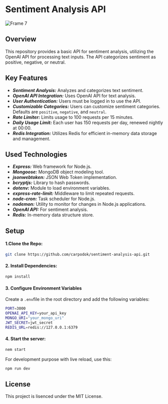 # Sentiment Analysis API

![Frame 7](https://github.com/carpodok/sentiment-analysis-api/assets/64840495/e95b74f9-f6b6-40bf-871b-0418cb8bd7fb)

## Overview
This repository provides a basic API for sentiment analysis, utilizing the OpenAI API for processing text inputs. The API categorizes sentiment as positive, negative, or neutral.

## Key Features
- ***Sentiment Analysis:*** Analyzes and categorizes text sentiment.
- ***OpenAI API Integration:*** Uses OpenAI API for text analysis.
- ***User Authentication:*** Users must be logged in to use the API.
- ***Customizable Categories:*** Users can customize sentiment categories. Defaults are `positive`, `negative`, and `neutral`.
- ***Rate Limiter:*** Limits usage to 100 requests per 15 minutes.
- ***Daily Usage Limit:*** Each user has 150 requests per day, renewed nightly at 00:00.
- ***Redis Integration:*** Utilizes Redis for efficient in-memory data storage and management.



## Used Technologies
- ***Express:*** Web framework for Node.js.
- ***Mongoose:*** MongoDB object modeling tool.
- ***jsonwebtoken:*** JSON Web Token implementation.
- ***bcryptjs:*** Library to hash passwords.
- ***dotenv:*** Module to load environment variables.
- ***express-rate-limit:*** Middleware to limit repeated requests.
- ***node-cron:*** Task scheduler for Node.js.
- ***nodemon:*** Utility to monitor for changes in Node.js applications.
- ***OpenAI API:*** For sentiment analysis.
- ***Redis:*** In-memory data structure store.


## Setup
#### 1.Clone the Repo:

```bash
git clone https://github.com/carpodok/sentiment-analysis-api.git
```

#### 2. Install Dependencies:
```bash
npm install
```

#### 3. Configure Environment Variables
Create a `.env`file in the root directory and add the following variables:

```bash
PORT=3000
OPENAI_API_KEY=your_api_key
MONGO_URI="your_mongo_uri"
JWT_SECRET=jwt_secret
REDIS_URL=redis://127.0.0.1:6379
```

#### 4. Start the server:

```bash
nem start
```

For development purpose with live reload, use this:

```bash
npm run dev
```


## License

This project is lisenced under the MIT License.
 
